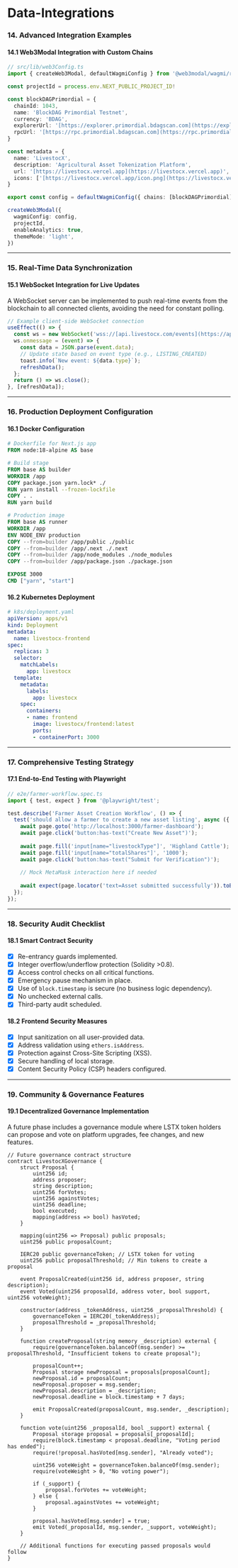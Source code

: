 # Data-Integrations

### 14. Advanced Integration Examples

#### 14.1 Web3Modal Integration with Custom Chains

```typescript
// src/lib/web3Config.ts
import { createWeb3Modal, defaultWagmiConfig } from '@web3modal/wagmi/react'

const projectId = process.env.NEXT_PUBLIC_PROJECT_ID!

const blockDAGPrimordial = {
  chainId: 1043,
  name: 'BlockDAG Primordial Testnet',
  currency: 'BDAG',
  explorerUrl: '[https://explorer.primordial.bdagscan.com](https://explorer.primordial.bdagscan.com)',
  rpcUrl: '[https://rpc.primordial.bdagscan.com](https://rpc.primordial.bdagscan.com)'
}

const metadata = {
  name: 'LivestocX',
  description: 'Agricultural Asset Tokenization Platform',
  url: '[https://livestocx.vercel.app](https://livestocx.vercel.app)',
  icons: ['[https://livestocx.vercel.app/icon.png](https://livestocx.vercel.app/icon.png)']
}

export const config = defaultWagmiConfig({ chains: [blockDAGPrimordial], projectId, metadata })

createWeb3Modal({
  wagmiConfig: config,
  projectId,
  enableAnalytics: true,
  themeMode: 'light',
})
```

***

### 15. Real-Time Data Synchronization

#### 15.1 WebSocket Integration for Live Updates

A WebSocket server can be implemented to push real-time events from the blockchain to all connected clients, avoiding the need for constant polling.

```typescript
// Example client-side WebSocket connection
useEffect(() => {
  const ws = new WebSocket('wss://[api.livestocx.com/events](https://api.livestocx.com/events)');
  ws.onmessage = (event) => {
    const data = JSON.parse(event.data);
    // Update state based on event type (e.g., LISTING_CREATED)
    toast.info(`New event: ${data.type}`);
    refreshData();
  };
  return () => ws.close();
}, [refreshData]);
```

***

### 16. Production Deployment Configuration

#### 16.1 Docker Configuration

```dockerfile
# Dockerfile for Next.js app
FROM node:18-alpine AS base

# Build stage
FROM base AS builder
WORKDIR /app
COPY package.json yarn.lock* ./
RUN yarn install --frozen-lockfile
COPY . .
RUN yarn build

# Production image
FROM base AS runner
WORKDIR /app
ENV NODE_ENV production
COPY --from=builder /app/public ./public
COPY --from=builder /app/.next ./.next
COPY --from=builder /app/node_modules ./node_modules
COPY --from=builder /app/package.json ./package.json

EXPOSE 3000
CMD ["yarn", "start"]
```

#### 16.2 Kubernetes Deployment

```yaml
# k8s/deployment.yaml
apiVersion: apps/v1
kind: Deployment
metadata:
  name: livestocx-frontend
spec:
  replicas: 3
  selector:
    matchLabels:
      app: livestocx
  template:
    metadata:
      labels:
        app: livestocx
    spec:
      containers:
      - name: frontend
        image: livestocx/frontend:latest
        ports:
        - containerPort: 3000
```

***

### 17. Comprehensive Testing Strategy

#### 17.1 End-to-End Testing with Playwright

```typescript
// e2e/farmer-workflow.spec.ts
import { test, expect } from '@playwright/test';

test.describe('Farmer Asset Creation Workflow', () => {
  test('should allow a farmer to create a new asset listing', async ({ page }) => {
    await page.goto('http://localhost:3000/farmer-dashboard');
    await page.click('button:has-text("Create New Asset")');
    
    await page.fill('input[name="livestockType"]', 'Highland Cattle');
    await page.fill('input[name="totalShares"]', '1000');
    await page.click('button:has-text("Submit for Verification")');
    
    // Mock MetaMask interaction here if needed
    
    await expect(page.locator('text=Asset submitted successfully')).toBeVisible();
  });
});
```

***

### 18. Security Audit Checklist

#### 18.1 Smart Contract Security

* [x] Re-entrancy guards implemented.
* [x] Integer overflow/underflow protection (Solidity >0.8).
* [x] Access control checks on all critical functions.
* [x] Emergency pause mechanism in place.
* [x] Use of `block.timestamp` is secure (no business logic dependency).
* [x] No unchecked external calls.
* [x] Third-party audit scheduled.

#### 18.2 Frontend Security Measures

* [x] Input sanitization on all user-provided data.
* [x] Address validation using `ethers.isAddress`.
* [x] Protection against Cross-Site Scripting (XSS).
* [x] Secure handling of local storage.
* [x] Content Security Policy (CSP) headers configured.

***

### 19. Community & Governance Features

#### 19.1 Decentralized Governance Implementation

A future phase includes a governance module where LSTX token holders can propose and vote on platform upgrades, fee changes, and new features.

```solidity
// Future governance contract structure
contract LivestocXGovernance {
    struct Proposal {
        uint256 id;
        address proposer;
        string description;
        uint256 forVotes;
        uint256 againstVotes;
        uint256 deadline;
        bool executed;
        mapping(address => bool) hasVoted;
    }

    mapping(uint256 => Proposal) public proposals;
    uint256 public proposalCount;
    
    IERC20 public governanceToken; // LSTX token for voting
    uint256 public proposalThreshold; // Min tokens to create a proposal

    event ProposalCreated(uint256 id, address proposer, string description);
    event Voted(uint256 proposalId, address voter, bool support, uint256 voteWeight);

    constructor(address _tokenAddress, uint256 _proposalThreshold) {
        governanceToken = IERC20(_tokenAddress);
        proposalThreshold = _proposalThreshold;
    }

    function createProposal(string memory _description) external {
        require(governanceToken.balanceOf(msg.sender) >= proposalThreshold, "Insufficient tokens to create proposal");
        
        proposalCount++;
        Proposal storage newProposal = proposals[proposalCount];
        newProposal.id = proposalCount;
        newProposal.proposer = msg.sender;
        newProposal.description = _description;
        newProposal.deadline = block.timestamp + 7 days;
        
        emit ProposalCreated(proposalCount, msg.sender, _description);
    }

    function vote(uint256 _proposalId, bool _support) external {
        Proposal storage proposal = proposals[_proposalId];
        require(block.timestamp < proposal.deadline, "Voting period has ended");
        require(!proposal.hasVoted[msg.sender], "Already voted");

        uint256 voteWeight = governanceToken.balanceOf(msg.sender);
        require(voteWeight > 0, "No voting power");

        if (_support) {
            proposal.forVotes += voteWeight;
        } else {
            proposal.againstVotes += voteWeight;
        }

        proposal.hasVoted[msg.sender] = true;
        emit Voted(_proposalId, msg.sender, _support, voteWeight);
    }

    // Additional functions for executing passed proposals would follow
}
```
